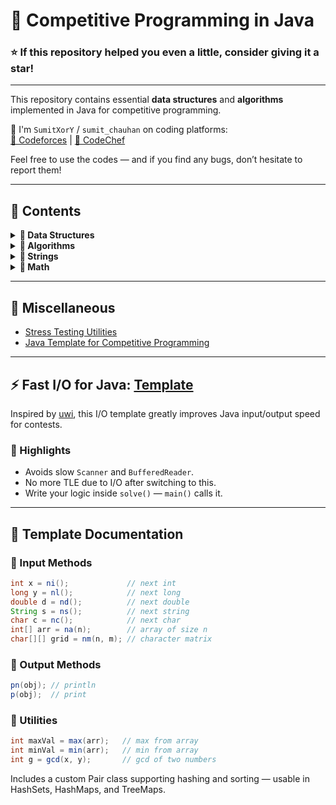 # 🚀 Competitive Programming in Java

 ### ⭐ If this repository helped you even a little, consider giving it a star!

 ---

This repository contains essential **data structures** and **algorithms** implemented in Java for competitive programming.

🔗 I'm `SumitXorY` / `sumit_chauhan` on coding platforms:  
[📘 Codeforces](https://codeforces.com/profile/SumitXorY) | [🍛 CodeChef](https://www.codechef.com/users/sumit_chauhan)

Feel free to use the codes — and if you find any bugs, don’t hesitate to report them!

---

## 📂 Contents

<details>
<summary><strong>🧱 Data Structures</strong></summary>

- [Next Smaller & Bigger Element using Stack (O(n))](https://github.com/Gosling-dude/Java-Templates-for-CP/blob/master/nextSmallerBigger.java)  
- [Disjoint Set (Union-Find)](https://github.com/Gosling-dude/Java-Templates-for-CP/blob/master/DisjointSet.java)  
- [Centroid Decomposition](https://github.com/Gosling-dude/Java-Templates-for-CP/blob/master/centroid.java)  
- [Lowest Common Ancestor (LCA)](https://github.com/Gosling-dude/Java-Templates-for-CP/blob/master/lca.java)  
- [Virtual Tree](https://github.com/Gosling-dude/Java-Templates-for-CP/blob/master/virtualTree.java)  
- [Fenwick Tree / Binary Indexed Tree (BIT)](https://github.com/Gosling-dude/Java-Templates-for-CP/blob/master/BIT.java)  
- [Segment Tree - Basic](https://github.com/Gosling-dude/Java-Templates-for-CP/blob/master/SegmentTree.java)  
- [Segment Tree - Range Updates (Add)](https://github.com/Gosling-dude/Java-Templates-for-CP/blob/master/SegmentTree_Lazy_add.java)  
- [Segment Tree - Range Updates (Assign)](https://github.com/Gosling-dude/Java-Templates-for-CP/blob/master/SegmentTree_Lazy_Assign.java)  
- [Kth Order Statistic on Subarray (No Updates)](https://github.com/Gosling-dude/Java-Templates-for-CP/blob/master/SegmentTree_KthOrder.java)

</details>

<details>
<summary><strong>📌 Algorithms</strong></summary>

- [Abstract Binary Search](https://github.com/Gosling-dude/Java-Templates-for-CP/blob/master/Absract_Binary_Search.java)  
- [Breadth-First Search (BFS)](https://github.com/Gosling-dude/Java-Templates-for-CP/blob/master/bfs.java)  
- [Depth-First Search (DFS)](https://github.com/Gosling-dude/Java-Templates-for-CP/blob/master/dfs.java)  
- [Kruskal's Algorithm using DSU](https://github.com/Gosling-dude/Java-Templates-for-CP/blob/master/kruskal_disjoint.java)  
- [Dijkstra's Algorithm using PriorityQueue](https://github.com/Gosling-dude/Java-Templates-for-CP/blob/master/Dijkstra.java)  
- [Floyd-Warshall (All-Pairs Shortest Path)](https://github.com/Gosling-dude/Java-Templates-for-CP/blob/master/all_pair.java)  
- [LIS (Longest Increasing Subsequence) - O(n log n)](https://github.com/Gosling-dude/Java-Templates-for-CP/blob/master/LIS.java)  
- [PIE (Principle of Inclusion-Exclusion)](https://github.com/Gosling-dude/Java-Templates-for-CP/blob/master/inclu_exclu.java)  

</details>

<details>
<summary><strong>🧵 Strings</strong></summary>

- [String Hashing - Rolling Polynomial Hash](https://github.com/Gosling-dude/Java-Templates-for-CP/blob/master/stringHash.java)

</details>

<details>
<summary><strong>🧮 Math</strong></summary>

- [Sieve of Eratosthenes (n ≤ 10⁷)](https://github.com/Gosling-dude/Java-Templates-for-CP/blob/master/sieve.java)  
- [Fraction Handling](https://github.com/Gosling-dude/Java-Templates-for-CP/blob/master/fractions.java)  
- [Rounding Doubles](https://github.com/Gosling-dude/Java-Templates-for-CP/blob/master/roundDouble.java)  
- [Geometry: Segments, Intersections, Polygon Area](https://github.com/Gosling-dude/Java-Templates-for-CP/blob/master/Geomtry.java)  
- [Closest Pair of Points](https://github.com/Gosling-dude/Java-Templates-for-CP/blob/master/closestPairPoints.java)  
- [nCr with Modulo](https://github.com/Gosling-dude/Java-Templates-for-CP/blob/master/nCr.java)  
- [Next Permutation](https://github.com/Gosling-dude/Java-Templates-for-CP/blob/master/next_permut.java)  
- [Selecting r Things from n Things](https://github.com/Gosling-dude/Java-Templates-for-CP/blob/master/select_r_things.java)  
- [Modular Power Function](https://github.com/Gosling-dude/Java-Templates-for-CP/blob/master/power.java)  
- [Matrix Exponentiation](https://github.com/Gosling-dude/Java-Templates-for-CP/blob/master/matrix_Exponentiation.java)

</details>

---

## 🧪 Miscellaneous

- [Stress Testing Utilities](https://github.com/Gosling-dude/Java-Templates-for-CP/blob/master/testing/)  
- [Java Template for Competitive Programming](https://github.com/Gosling-dude/Java-Templates-for-CP/blob/master/Main.java)

---

## ⚡ Fast I/O for Java: [Template](https://github.com/Gosling-dude/Java-Templates-for-CP/blob/master/Main.java)

Inspired by [uwi](https://codeforces.com/profile/uwi), this I/O template greatly improves Java input/output speed for contests.

### 🔧 Highlights
- Avoids slow `Scanner` and `BufferedReader`.
- No more TLE due to I/O after switching to this.
- Write your logic inside `solve()` — `main()` calls it.

---

## 📘 Template Documentation

### 🔹 Input Methods
```java
int x = ni();             // next int
long y = nl();            // next long
double d = nd();          // next double
String s = ns();          // next string
char c = nc();            // next char
int[] arr = na(n);        // array of size n
char[][] grid = nm(n, m); // character matrix
```

### 🔹 Output Methods
```java
pn(obj); // println
p(obj);  // print

```

### 🔹 Utilities
```java
int maxVal = max(arr);   // max from array
int minVal = min(arr);   // min from array
int g = gcd(x, y);       // gcd of two numbers
```
Includes a custom Pair class supporting hashing and sorting — usable in HashSets, HashMaps, and TreeMaps.
